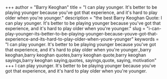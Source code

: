 +++
author = "Barry Keoghan"
title = "I can play younger. It's better to be playing younger because you've got that experience, and it's hard to play older when you're younger."
description = "the best Barry Keoghan Quote: I can play younger. It's better to be playing younger because you've got that experience, and it's hard to play older when you're younger."
slug = "i-can-play-younger-its-better-to-be-playing-younger-because-youve-got-that-experience-and-its-hard-to-play-older-when-youre-younger"
keywords = "I can play younger. It's better to be playing younger because you've got that experience, and it's hard to play older when you're younger.,barry keoghan,barry keoghan quotes,barry keoghan quote,barry keoghan sayings,barry keoghan saying,quotes, sayings,quote, saying, motivation"
+++
I can play younger. It's better to be playing younger because you've got that experience, and it's hard to play older when you're younger.
